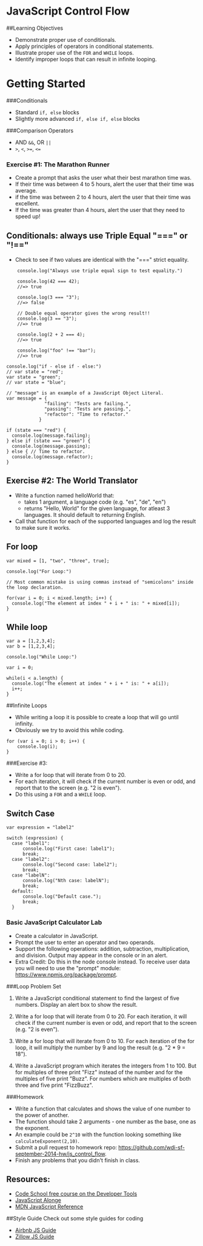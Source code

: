 # JavaScript Control Flow

##Learning Objectives
* Demonstrate proper use of conditionals.
* Apply principles of operators in conditional statements.
* Illustrate proper use of the `FOR` and `WHILE` loops.
* Identify improper loops that can result in infinite looping.

# Getting Started

###Conditionals

* Standard `if, else` blocks
* Slightly more advanced `if, else if, else` blocks

###Comparison Operators

* AND `&&`, OR `||`
* `>`, `<`, `>=`, `<=`

### Exercise #1: The Marathon Runner

- Create a prompt that asks the user what their best marathon time was.
- If their time was between 4 to 5 hours, alert the user that their time was average.
- if the time was between 2 to 4 hours, alert the user that their time was excellent.
- If the time was greater than 4 hours, alert the user that they need to speed up!

## Conditionals: always use Triple Equal "===" or "!=="
* Check to see if two values are identical with the "===" strict equality.
  
```
    console.log("Always use triple equal sign to test equality.")

    console.log(42 === 42);
    //=> true

    console.log(3 === "3");
    //=> false

    // Double equal operator gives the wrong result!!
    console.log(3 == "3");
    //=> true

    console.log(2 + 2 === 4);
    //=> true

    console.log("foo" !== "bar");
    //=> true

  ```
  ```
  console.log("if - else if - else:")
  // var state = "red";
  var state = "green";
  // var state = "blue";

  // "message" is an example of a JavaScript Object Literal.
  var message = {
                "failing": "Tests are failing.",
                "passing": "Tests are passing.",
                "refactor": "Time to refactor."
              }
              
  if (state === "red") {  
    console.log(message.failing);
  } else if (state === "green") {
    console.log(message.passing);
  } else { // Time to refactor.
    console.log(message.refactor);  
  }
  ```
  
## Exercise #2: The World Translator
- Write a function named helloWorld that:
  - takes 1 argument, a language code (e.g. "es", "de", "en")
  - returns "Hello, World" for the given language, for atleast 3 languages. It should default to returning English.
- Call that function for each of the supported languages and log the result to make sure it works.

## For loop

  ```
  var mixed = [1, "two", "three", true];
  
  console.log("For Loop:")
  
  // Most common mistake is using commas instead of "semicolons" inside the loop declaration.
  
  for(var i = 0; i < mixed.length; i++) {
    console.log("The element at index " + i + " is: " + mixed[i]); 
  }
  ```
  
## While loop
  ```  
  var a = [1,2,3,4];
  var b = [1,2,3,4];

  console.log("While Loop:")
  
  var i = 0;
  
  while(i < a.length) {
    console.log("The element at index " + i + " is: " + a[i]);
    i++; 
  }
  ```
##Infinite Loops

- While writing a loop it is possible to create a loop that will go until infinity.
- Obviously we try to avoid this while coding.

```
for (var i = 0; i > 0; i++) {
	console.log(i);
}
```

###Exercise #3: 
- Write a for loop that will iterate from 0 to 20. 
- For each iteration, it will check if the current number is even or odd, and report that to the screen (e.g. "2 is even").
- Do this using a `FOR` and a `WHILE` loop.
  
## Switch Case
  
  ```
  var expression = "label2"

  switch (expression) {
    case "label1":
        console.log("First case: label1");
        break;
    case "label2":
        console.log("Second case: label2");
        break;
    case "labelN":
        console.log("Nth case: labelN");
        break;
    default:
        console.log("Default case.");
        break;
    }
   ```
### Basic JavaScript Calculator Lab

- Create a calculator in JavaScript.
- Prompt the user to enter an operator and two operands.
- Support the following operations: addition, subtraction, multiplication, and division. Output may appear in the console or in an alert.
- Extra Credit: Do this in the node console instead. To receive user data you will need to use the "prompt" module: https://www.npmjs.org/package/prompt.

###Loop Problem Set

1. Write a JavaScript conditional statement to find the largest of five numbers. Display an alert box to show the result.

2. Write a for loop that will iterate from 0 to 20. For each iteration, it will check if the current number is even or odd, and report that to the screen (e.g. "2 is even").

3. Write a for loop that will iterate from 0 to 10. For each iteration of the for loop, it will multiply the number by 9 and log the result (e.g. "2 * 9 = 18").

4. Write a JavaScript program which iterates the integers from 1 to 100. But for multiples of three print "Fizz" instead of the number and for the multiples of five print "Buzz". For numbers which are multiples of both three and five print "FizzBuzz".

###Homework

- Write a function that calculates and shows the value of one number to the power of another.
- The function should take 2 arguments - one number as the base, one as the exponent.
- An example could be `2^10` with the function looking something like `calculateExponent(2,10)`.
- Submit a pull request to homework repo: https://github.com/wdi-sf-september-2014-hw/js_control_flow.
- Finish any problems that you didn't finish in class.

## Resources:
* [Code School free course on the Developer Tools](https://www.codeschool.com/courses/discover-devtools)
* [JavaScript Alonge](https://leanpub.com/javascript-allonge/read#leanpub-auto-a-pull-of-the-lever-prefaces)
* [MDN JavaScript Reference](https://developer.mozilla.org/en-US/docs/Web/JavaScript/Reference)

##Style Guide
Check out some style guides for coding  

- [Airbnb JS Guide](http://nerds.airbnb.com/our-javascript-style-guide)
- [Zillow JS Guide](https://github.com/zillow/javascript)
